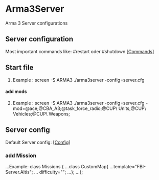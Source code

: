 # Arma3Server
Arma 3 Server configurations

## Server configuration
Most important commands like: #restart oder #shutdown
[[Commands](https://community.bistudio.com/wiki/Multiplayer_Server_Commands)]

## Start file
1. Example : screen -S ARMA3 ./arma3server -config=server.cfg   
#### add mods
2. Example : screen -S ARMA3 ./arma3server -config=server.cfg -mod=@ace\;@CBA_A3\;@task_force_radio\;@CUP\ Units\;@CUP\ Vehicles\;@CUP\ Weapons\;

## Server config
Default Server config: [[Config](https://community.bistudio.com/wiki/server.cfg)]
### add Mission
...Example: class Missions {
	...class CustomMap{
	    ...template="FBI-Server.Altis";
	   ... difficulty="";
	...};
...};
